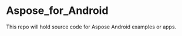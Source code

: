 Aspose_for_Android
==================

This repo will hold source code for Aspose Android examples or apps.
